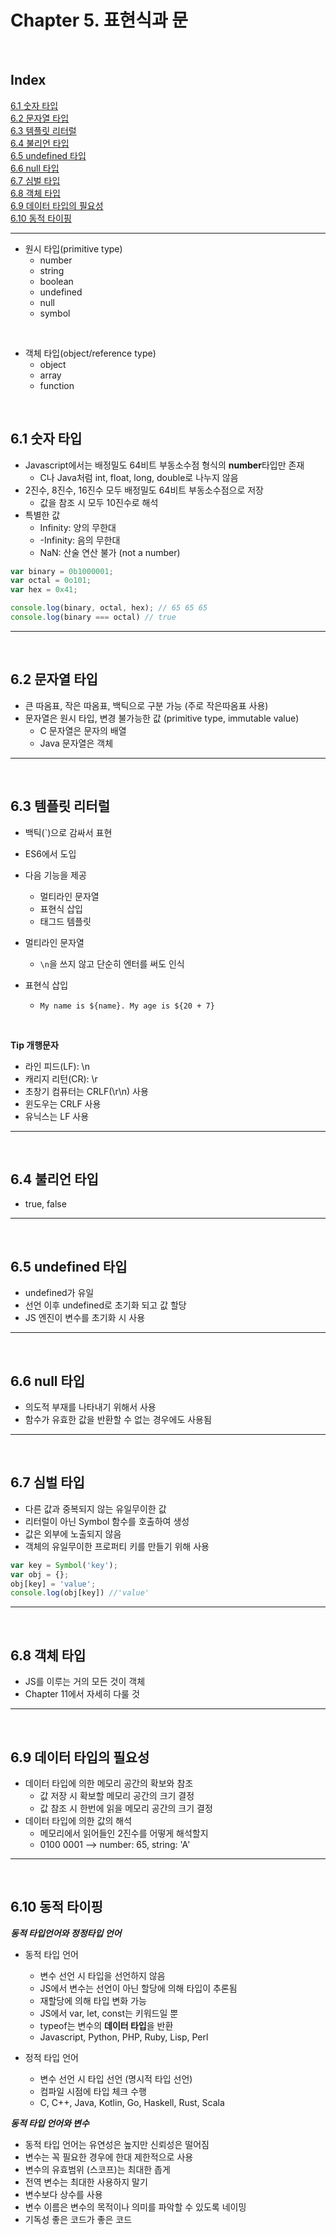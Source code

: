 # Chapter 5. 표현식과 문

<br>

## Index

[6.1 숫자 타입](#1)<br>
[6.2 문자열 타입](#2)<br>
[6.3 템플릿 리터럴](#3)<br>
[6.4 불리언 타입](#4)<br>
[6.5 undefined 타입](#5)<br>
[6.6 null 타입](#6)<br>
[6.7 심벌 타입](#7)<br>
[6.8 객체 타입](#8)<br>
[6.9 데이터 타입의 필요성](#9)<br>
[6.10 동적 타이핑](#10)<br>

---

- 원시 타입(primitive type)
  - number
  - string
  - boolean
  - undefined
  - null
  - symbol

<br>

- 객체 타입(object/reference type)
  - object
  - array
  - function


<br>

## 6.1 숫자 타입<a id="1"></a>
- Javascript에서는 배정밀도 64비트 부동소수점 형식의 **number**타입만 존재
  - C나 Java처럼 int, float, long, double로 나누지 않음
- 2진수, 8진수, 16진수 모두 배정밀도 64비트 부동소수점으로 저장
  - 값을 참조 시 모두 10진수로 해석
- 특별한 값
  - Infinity: 양의 무한대
  - -Infinity: 음의 무한대
  - NaN: 산술 연산 불가 (not a number)
```js
var binary = 0b1000001;
var octal = 0o101;
var hex = 0x41;

console.log(binary, octal, hex); // 65 65 65
console.log(binary === octal) // true
```

---

<br>

## 6.2 문자열 타입<a id="2"></a>
- 큰 따옴표, 작은 따옴표, 백틱으로 구분 가능 (주로 작은따옴표 사용)
- 문자열은 원시 타입, 변경 불가능한 값 (primitive type, immutable value)
  - C 문자열은 문자의 배열
  - Java 문자열은 객체

---

<br>

## 6.3 템플릿 리터럴<a id="3"></a>
- 백틱(`)으로 감싸서 표현
- ES6에서 도입
- 다음 기능을 제공
  - 멀티라인 문자열
  - 표현식 삽입
  - 태그드 템플릿

- 멀티라인 문자열
  - `\n`을 쓰지 않고 단순히 엔터를 써도 인식
- 표현식 삽입
  - `My name is ${name}. My age is ${20 + 7}`

<br>

**Tip 개행문자**
- 라인 피드(LF): \\n
- 캐리지 리턴(CR): \\r
- 초창기 컴퓨터는 CRLF(\\r\\n) 사용
- 윈도우는 CRLF 사용
- 유닉스는 LF 사용

---

<br>

## 6.4 불리언 타입<a id="4"></a>
- true, false 
---

<br>

## 6.5 undefined 타입<a id="5"></a>
- undefined가 유일
- 선언 이후 undefined로 초기화 되고 값 할당
- JS 엔진이 변수를 초기화 시 사용
---

<br>

## 6.6 null 타입<a id="6"></a>
- 의도적 부재를 나타내기 위해서 사용
- 함수가 유효한 값을 반환할 수 없는 경우에도 사용됨
---

<br>

## 6.7 심벌 타입<a id="7"></a>
- 다른 값과 중복되지 않는 유일무이한 값
- 리터럴이 아닌 Symbol 함수를 호출하여 생성
- 값은 외부에 노출되지 않음
- 객체의 유일무이한 프로퍼티 키를 만들기 위해 사용

```js
var key = Symbol('key');
var obj = {};
obj[key] = 'value';
console.log(obj[key]) //'value'
```

---

<br>

## 6.8 객체 타입<a id="8"></a>
- JS를 이루는 거의 모든 것이 객체
- Chapter 11에서 자세히 다룰 것
---

<br>

## 6.9 데이터 타입의 필요성<a id="9"></a>
- 데이터 타입에 의한 메모리 공간의 확보와 참조
  - 값 저장 시 확보할 메모리 공간의 크기 결정
  - 값 참조 시 한번에 읽을 메모리 공간의 크기 결정
- 데이터 타입에 의한 값의 해석
  - 메모리에서 읽어들인 2진수를 어떻게 해석할지
  - 0100 0001 --> number: 65, string: 'A'

---

<br>

## 6.10 동적 타이핑<a id="10"></a>

***동적 타입언어와 정정타입 언어***
- 동적 타입 언어
  - 변수 선언 시 타입을 선언하지 않음
  - JS에서 변수는 선언이 아닌 할당에 의해 타입이 추론됨
  - 재할당에 의해 타입 변화 가능
  - JS에서 var, let, const는 키워드일 뿐
  - typeof는 변수의 **데이터 타입**을 반환
  - Javascript, Python, PHP, Ruby, Lisp, Perl 

- 정적 타입 언어
  - 변수 선언 시 타입 선언 (명시적 타입 선언)
  - 컴파일 시점에 타입 체크 수행
  - C, C++, Java, Kotlin, Go, Haskell, Rust, Scala

***동적 타입 언어와 변수***
- 동적 타입 언어는 유연성은 높지만 신뢰성은 떨어짐
- 변수는 꼭 필요한 경우에 한대 제한적으로 사용
- 변수의 유효범위 (스코프)는 최대한 좁게
- 전역 변수는 최대한 사용하지 말기
- 변수보다 상수를 사용
- 변수 이름은 변수의 목적이나 의미를 파악할 수 있도록 네이밍
- 기독성 좋은 코드가 좋은 코드
